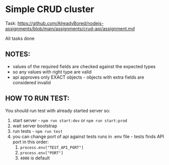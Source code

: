 # Simple CRUD cluster

Task: https://github.com/AlreadyBored/nodejs-assignments/blob/main/assignments/crud-api/assignment.md

All tasks done

## NOTES:
- values of the required fields are checked against the expected types 
- so any values with right type are valid
- api approves only EXACT objects - objects with extra fields are considered invalid

## HOW TO RUN TEST:

You should run test with already started server so:

1. start server - `npm run start:dev` or `npm run start:prod`
2. wait server bootstrap
3. run tests - `npm run test`
4. you can change port of api against tests runs in .env file - tests finds API port in this order: 
   1. `process.env["TEST_API_PORT"]`
   2. `process.env["PORT"]`
   3. `4000` is default